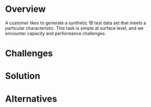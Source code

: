 
# Overview
A customer likes to generate a synthetic 1B test data set that meets a particular characteristic. This task is simple at surface level, and we encounter capacity and performance challenges.

# Challenges

# Solution

# Alternatives
